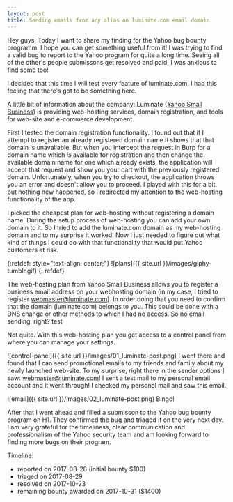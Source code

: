```yaml
---
layout: post
title: Sending emails from any alias on luminate.com email domain
---
```

Hey guys, 
Today I want to share my finding for the Yahoo bug bounty programm. I hope you can get something useful from it! 
I was trying to find a valid bug to report to the Yahoo program for quite a long time. Seeing all of the other's people submissons get resolved and paid, I was anxious to find some too!


I decided that this time I will test every feature of luminate.com. I had this feeling that there's got to be something here.

A little bit of information about the company: Luminate ([Yahoo Small Business](https://smallbusiness.yahoo.com/)) is providing web-hosting services, domain registration, and tools for web-site and e-commerce development. 


First I tested the domain registration functionality. I found out that if I attempt to register an already registered domain name it shows that that domain is unavailable. But when you intercept the request in Burp for a domain name which *is* available for registration and then change the available domain name for one which already exists, the application will accept that request and show you your cart with the previously registered domain. Unfortunately, when you try to checkout, the application throws you an error and doesn't allow you to proceed. I played with this for a bit, but nothing new happened, so I redirected my attention to the web-hosting functionality of the app.

I picked the cheapest plan for web-hosting without registering a domain name. During the setup process of web-hosting you can add your own domain to it. So I tried to add the luminate.com domain as my web-hosting domain and to my surprise it worked! Now I just needed to figure out what kind of things I could do with that functionality that would put Yahoo customers at risk. 

{:refdef: style="text-align: center;"}
![plans]({{ site.url }}/images/giphy-tumblr.gif)
{: refdef}

The web-hosting plan from Yahoo Small Business allows you to register a business email address on your webhosting domain (in my case, I tried to register webmaster@luminate.com). In order doing that you need to confirm that the domain (luminate.com) belongs to you. This could be done with a DNS change or other methods to which I had no access. So no email sending, right? test

Not quite. With this web-hosting plan you get access to a control panel from where you can manage your settings. 

![control-panel]({{ site.url }}/images/01_luminate-post.png) I went there and found that I can send promotional emails to my friends and family about my newly launched web-site. To my surprise, right there in the sender options I saw: webmaster@luminate.com! I sent a test mail to my personal email account and it went through! I checked my personal mail and saw this email. 

![email]({{ site.url }}/images/02_luminate-post.png) Bingo! 

After that I went ahead and filled a submisson to the Yahoo bug bounty program on H1. They confirmed the bug and triaged it on the very next day. I am very grateful for the timeliness, clear communication and professionalism of the Yahoo security team and am looking forward to finding more bugs on their program.

Timeline: 
* reported on 2017-08-28 (initial bounty $100)
* triaged on 2017-08-29
* resolved on 2017-10-23
* remaining bounty awarded on 2017-10-31 ($1400)
